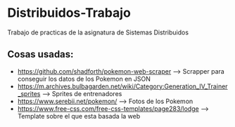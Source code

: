 # Distribuidos-Trabajo
Trabajo de practicas de la asignatura de Sistemas Distribuidos

## Cosas usadas:
* https://github.com/shadforth/pokemon-web-scraper --> Scrapper para conseguir los datos de los Pokemon en JSON
* https://m.archives.bulbagarden.net/wiki/Category:Generation_IV_Trainer_sprites --> Sprites de entrenadores
* https://www.serebii.net/pokemon/ --> Fotos de los Pokemon
* https://www.free-css.com/free-css-templates/page283/lodge --> Template sobre el que esta basada la web  
  

